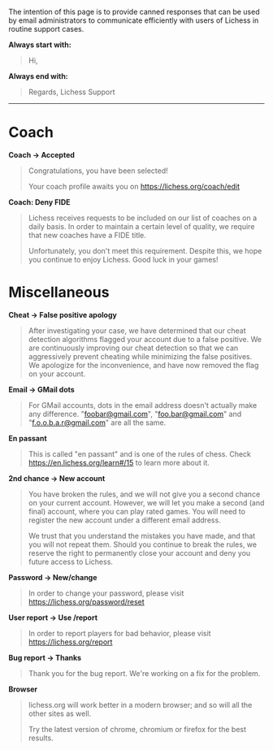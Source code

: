 The intention of this page is to provide canned responses that can be used by email administrators to communicate efficiently with users of Lichess in routine support cases.

**Always start with:**
>Hi,
>

**Always end with:**
>
>
> Regards, 
> Lichess Support


***


# Coach

**Coach -> Accepted**
>Congratulations, you have been selected!
>
>Your coach profile awaits you on https://lichess.org/coach/edit

**Coach: Deny FIDE**
>Lichess receives requests to be included on our list of coaches on a daily basis. In order to maintain a certain level of quality, we require that new coaches have a FIDE title.
>
>Unfortunately, you don't meet this requirement. Despite this, we hope you continue to enjoy Lichess. Good luck in your games!

# Miscellaneous

**Cheat -> False positive apology**
>After investigating your case, we have determined that our cheat detection algorithms flagged your account due to a false positive. We are continuously improving our cheat detection so that we can aggressively prevent cheating while minimizing the false positives. We apologize for the inconvenience, and have now removed the flag on your account.

**Email -> GMail dots**
>For GMail accounts, dots in the email address doesn't actually make any difference. "foobar@gmail.com", "foo.bar@gmail.com" and "f.o.o.b.a.r@gmail.com" are all the same.

**En passant**
>This is called "en passant" and is one of the rules of chess. Check https://en.lichess.org/learn#/15 to learn more about it.

**2nd chance -> New account**
>You have broken the rules, and we will not give you a second chance on your current account. However, we will let you make a second (and final) account, where you can play rated games. You will need to register the new account under a different email address.
>
>We trust that you understand the mistakes you have made, and that you will not repeat them. Should you continue to break the rules, we reserve the right to permanently close your account and deny you future access to Lichess.

**Password -> New/change**
>In order to change your password, please visit https://lichess.org/password/reset

**User report -> Use /report**
>In order to report players for bad behavior, please visit https://lichess.org/report

**Bug report -> Thanks**
>Thank you for the bug report. We're working on a fix for the problem.

**Browser**
>lichess.org will work better in a modern browser; and so will all the other sites as well.
>
>Try the latest version of chrome, chromium or firefox for the best results.